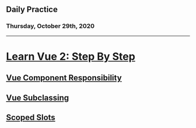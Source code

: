 ## Daily Practice
### Thursday, October 29th, 2020
---


# [Learn Vue 2: Step By Step](https://laracasts.com/series/learn-vue-2-step-by-step)


## [Vue Component Responsibility](https://laracasts.com/series/learn-vue-2-step-by-step/episodes/31)



## [Vue Subclassing](https://laracasts.com/series/learn-vue-2-step-by-step/episodes/32)



## [Scoped Slots](https://laracasts.com/series/learn-vue-2-step-by-step/episodes/33)
